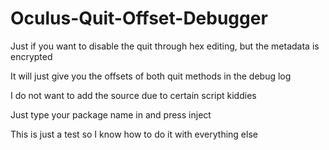 # Oculus-Quit-Offset-Debugger
Just if you want to disable the quit through hex editing, but the metadata is encrypted

It will just give you the offsets of both quit methods in the debug log

I do not want to add the source due to certain script kiddies

Just type your package name in and press inject



This is just a test so I know how to do it with everything else
